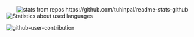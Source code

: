 <div align=center>
  <img src="https://github-stats-alpha.vercel.app/api?username=ETML-Midicix&cc=000&tc=fff&ic=fff&bc=000" alt="stats from repos https://github.com/tuhinpal/readme-stats-github"/>
</div>

<img src="https://github-readme-stats.vercel.app/api/top-langs/?username=ETML-Midicix&layout=compact&card_width=1000&langs_count=10&theme=radical&hide_border=true" alt="Statistics about used languages">

![github-user-contribution](https://github.com/user-attachments/assets/e7f7e3a9-ad42-443b-9d7d-fea9c16b882b)
